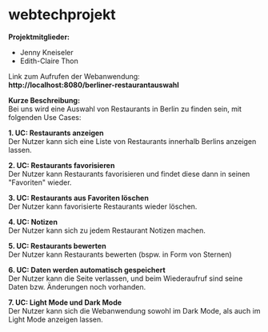 
# webtechprojekt

**Projektmitglieder:**
- Jenny Kneiseler
- Edith-Claire Thon

Link zum Aufrufen der Webanwendung:  
**http://localhost:8080/berliner-restaurantauswahl**  

**Kurze Beschreibung:**  
Bei uns wird eine Auswahl von Restaurants in Berlin zu finden sein, mit folgenden Use Cases:

**1. UC: Restaurants anzeigen**  
Der Nutzer kann sich eine Liste von Restaurants innerhalb Berlins anzeigen lassen.
 
**2. UC: Restaurants favorisieren**  
Der Nutzer kann Restaurants favorisieren und findet diese dann in seinen "Favoriten" wieder.
 
**3. UC: Restaurants aus Favoriten löschen**  
Der Nutzer kann favorisierte Restaurants wieder löschen.
 
**4. UC: Notizen**  
Der Nutzer kann sich zu jedem Restaurant Notizen machen.
 
**5. UC: Restaurants bewerten**  
Der Nutzer kann Restaurants bewerten (bspw. in Form von Sternen)

**6. UC: Daten werden automatisch gespeichert**  
Der Nutzer kann die Seite verlassen, und beim Wiederaufruf sind seine Daten bzw. Änderungen noch vorhanden.

**7. UC: Light Mode und Dark Mode**  
Der Nutzer kann sich die Webanwendung sowohl im Dark Mode, als auch im Light Mode anzeigen lassen.

